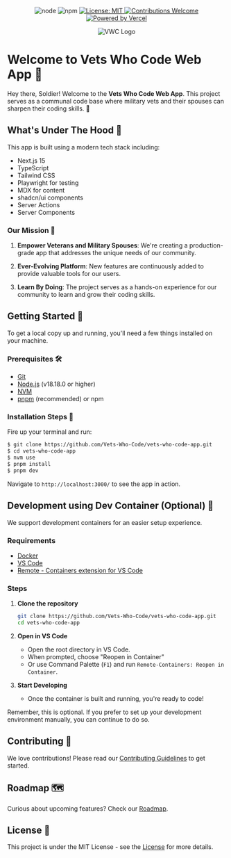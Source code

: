 <p align="center">
  <img src="https://img.shields.io/badge/node-v18.18.0-brightgreen.svg?style=flat-square" alt="node" />
  <img src="https://img.shields.io/badge/npm-v9.0.0-blue.svg?style=flat-square" alt="npm" />
  <a href="https://github.com/Vets-Who-Code/vwc-site/blob/master/LICENSE">
    <img src="https://img.shields.io/badge/License-MIT-yellow.svg?style=flat-square" alt="License: MIT" />
  </a>
  <a href="https://github.com/Vets-Who-Code/vwc-site/blob/master/.github/contributing.md">
    <img src="https://img.shields.io/badge/contributions-welcome-orange.svg?style=flat-square" alt="Contributions Welcome" />
  </a>
  <a href="https://vercel.com?utm_source=vetswhocode.io&utm_campaign=oss">
    <img src="https://img.shields.io/badge/Powered_by-Vercel-black?style=flat-square" alt="Powered by Vercel">
  </a>
</p>

<p align="center">
  <img src="https://avatars1.githubusercontent.com/u/18350560?s=200&v=4" alt="VWC Logo" />
</p>

# Welcome to Vets Who Code Web App :tada:

Hey there, Soldier! Welcome to the **Vets Who Code Web App**. This project serves as a communal code base where military vets and their spouses can sharpen their coding skills. 🚀

## What's Under The Hood 🧰

This app is built using a modern tech stack including:

-   Next.js 15
-   TypeScript
-   Tailwind CSS
-   Playwright for testing
-   MDX for content
-   shadcn/ui components
-   Server Actions
-   Server Components

### Our Mission :dart:

1. **Empower Veterans and Military Spouses**: We're creating a production-grade app that addresses the unique needs of our community.

2. **Ever-Evolving Platform**: New features are continuously added to provide valuable tools for our users.

3. **Learn By Doing**: The project serves as a hands-on experience for our community to learn and grow their coding skills.

## Getting Started 🚀

To get a local copy up and running, you'll need a few things installed on your machine.

### Prerequisites 🛠️

-   [Git](http://git-scm.com/)
-   [Node.js](http://nodejs.org/) (v18.18.0 or higher)
-   [NVM](https://github.com/creationix/nvm)
-   [pnpm](https://pnpm.io/) (recommended) or npm

### Installation Steps :wrench:

Fire up your terminal and run:

```sh
$ git clone https://github.com/Vets-Who-Code/vets-who-code-app.git
$ cd vets-who-code-app
$ nvm use
$ pnpm install
$ pnpm dev
```

Navigate to `http://localhost:3000/` to see the app in action.

## Development using Dev Container (Optional) 🐳

We support development containers for an easier setup experience.

### Requirements

-   [Docker](https://www.docker.com/products/docker-desktop)
-   [VS Code](https://code.visualstudio.com/)
-   [Remote - Containers extension for VS Code](https://marketplace.visualstudio.com/items?itemName=ms-vscode-remote.remote-containers)

### Steps

1. **Clone the repository**

    ```sh
    git clone https://github.com/Vets-Who-Code/vets-who-code-app.git
    cd vets-who-code-app
    ```

2. **Open in VS Code**

    - Open the root directory in VS Code.
    - When prompted, choose "Reopen in Container"
    - Or use Command Palette (`F1`) and run `Remote-Containers: Reopen in Container`.

3. **Start Developing**
    - Once the container is built and running, you're ready to code!

Remember, this is optional. If you prefer to set up your development environment manually, you can continue to do so.

## Contributing :handshake:

We love contributions! Please read our [Contributing Guidelines](contributing.md) to get started.

## Roadmap 🗺️

Curious about upcoming features? Check our [Roadmap](https://github.com/orgs/Vets-Who-Code/projects/48/views/2).

## License :scroll:

This project is under the MIT License - see the [License](https://github.com/Vets-Who-Code/vwc-site/blob/master/LICENSE) for more details.